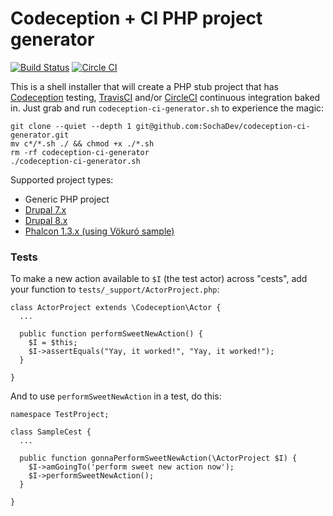 # Codeception + CI PHP project generator

[![Build Status](https://travis-ci.org/SochaDev/codeception-ci-generator.svg?branch=master)](https://travis-ci.org/SochaDev/codeception-ci-generator) [![Circle CI](https://circleci.com/gh/SochaDev/codeception-ci-generator.svg?style=svg)](https://circleci.com/gh/SochaDev/codeception-ci-generator)

This is a shell installer that will create a PHP stub project that has [Codeception](http://codeception.com/) testing, [TravisCI](https://travis-ci.org/) and/or [CircleCI](https://circleci.com/) continuous integration baked in. Just grab and run `codeception-ci-generator.sh` to experience the magic:

    git clone --quiet --depth 1 git@github.com:SochaDev/codeception-ci-generator.git
    mv c*/*.sh ./ && chmod +x ./*.sh
    rm -rf codeception-ci-generator
    ./codeception-ci-generator.sh

Supported project types:

* Generic PHP project
* [Drupal 7.x](https://www.drupal.org/project/drupal)
* [Drupal 8.x](https://www.drupal.org/project/drupal)
* [Phalcon 1.3.x (using Vökuró sample)](https://github.com/phalcon/vokuro)

### Tests

To make a new action available to `$I` (the test actor) across "cests", add your function to `tests/_support/ActorProject.php`:

    class ActorProject extends \Codeception\Actor {
      ...

      public function performSweetNewAction() {
        $I = $this;
        $I->assertEquals("Yay, it worked!", "Yay, it worked!");
      }

    }

And to use `performSweetNewAction` in a test, do this:

    namespace TestProject;

    class SampleCest {
      ...

      public function gonnaPerformSweetNewAction(\ActorProject $I) {
        $I->amGoingTo('perform sweet new action now');
        $I->performSweetNewAction();
      }

    }

